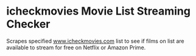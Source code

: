 # icheckmovies Movie List Streaming Checker
Scrapes specified www.icheckmovies.com list to see if films on list are available to stream for free on Netflix or Amazon Prime.
